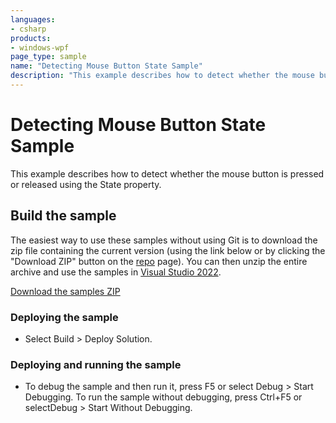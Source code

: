 ```yaml
---
languages:
- csharp
products:
- windows-wpf
page_type: sample
name: "Detecting Mouse Button State Sample"        
description: "This example describes how to detect whether the mouse button is pressed or released using the State property."
---
```

# Detecting Mouse Button State Sample
This example describes how to detect whether the mouse button is pressed or released using the State property.

## Build the sample
The easiest way to use these samples without using Git is to download the zip file containing the current version (using the link below or by clicking the "Download ZIP" button on the [repo](https://github.com/microsoft/WPF-Samples?tab=readme-ov-file) page). You can then unzip the entire archive and use the samples in [Visual Studio 2022](https://www.visualstudio.com/wpf-vs).

[Download the samples ZIP](../../../../archive/main.zip)

### Deploying the sample
- Select Build > Deploy Solution. 

### Deploying and running the sample
- To debug the sample and then run it, press F5 or select Debug >  Start Debugging. To run the sample without debugging, press Ctrl+F5 or selectDebug > Start Without Debugging. 



